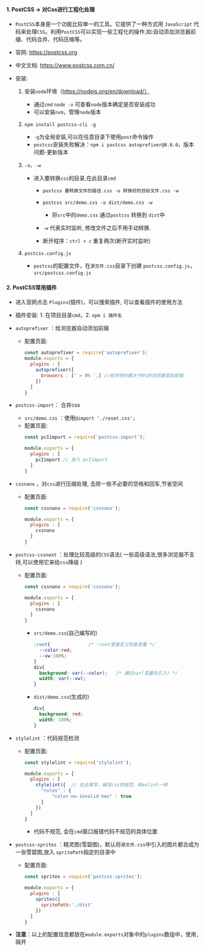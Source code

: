 #### 1. PostCSS -> 对Css进行工程化处理

  * `PostCSS`本身是一个功能比较单一的工具。它提供了一种方式用 `JavaScript` 代码来处理`CSS`。利用`PostCSS`可以实现一些工程化的操作,如:自动添加浏览器前缀、代码合并、代码压缩等。

  * 官网: https://postcss.org
  * 中文文档: https://www.postcss.com.cn/
    <br>
  * 安装:
    1. 安装`node`环境（https://nodejs.org/en/download/）
        * 通过`cmd` `node -v` 可查看`node`版本确定是否安装成功
        * 可以安装`nvm`，管理`node`版本
    2. `npm install postcss-cli -g`
        * `-g`为全局安装,可以在任意目录下使用`post`命令操作
        * `postcss`安装失败解决：`npm i postcss autoprefixer@8.0.0`，版本问题-更新版本

    3. `-o`、`-w`
        * 进入要转换`css`的目录,在此目录`cmd` 
          * `postcss 要转换文件的路径.css -o 转换好的目标文件.css -w`
          * `postcss src/demo.css -o dist/demo.css -w`
            * 将`src`中的`demo.css` 通过`postcss` 转换到 `dist`中
          * `-w` 代表实时监听, 修改文件之后不用手动转换.

          * 断开程序：`ctrl + c` 重复两次(断开实时监听)

    4. `postcss.config.js`
        * `postcss`的配置文件，在`源文件.css`目录下创建 `postcss.config.js`，`src/postcss.config.js`

#### 2. PostCSS常用插件

  * 进入官网点击 `Plugins`(插件)，可以搜索插件, 可以查看插件的使用方法

  * 插件安装:  1. 在项目目录`cmd`，2. `npm i 插件名`
    <br>
  * `autoprefixer` ：给浏览器自动添加前缀
    * 配置页面:
      ```js
      const autoprefixer = require('autoprefixer');
      module.exports = {
        plugins : [
          autoprefixer({
            browsers : [' > 0% ',] //给市场份额大于0%的浏览器添加前缀
          })
        ]
      }
      ```

  * `postcss-import`： 合并css

    * `src/demo.css` ：使用`@import './reset.css';`
    * 配置页面:
      ```js
      const pcIimport = require('postcss-import');

      module.exports = {
        plugins : [
          pcIimport // 放入 pcIimport 
        ]
      }
      ```

  * `cssnano` ，对`css`进行压缩处理, 去除一些不必要的空格和回车,节省空间
      
    * 配置页面:
      ```javascript
      const cssnano = require('cssnano');

      module.exports = {
        plugins : [
          cssnano
        ]
      }
      ```

  * `postcss-cssnext`  ：处理比较高级的`CSS`语法( 一些高级语法,很多浏览器不支持,可以使用它来给`css`降级 )

    * 配置页面:
      ```js
      const cssnano = require('cssnano');

      module.exports = {
        plugins : [
          cssnano
        ]
      }
      ```

      * `src/demo.css`(自己编写的)
        ```css
        :root{              /* :root里面定义的是变量 */ 
          --color:red;
          --vw:100%;
        }
        div{
          background: var(--color);   /* 通过var(变量名引入) */ 
          width: var(--vw);
        }
        ```

      * `dist/demo.css`(生成的)
        ```css
        div{
          background: red;
          width: 100%;
        }
        ```

  * `stylelint` ：代码规范检测
    * 配置页面:
      ```js
      const stylelint = require('stylelint');

      module.exports = {
        plugins : [
          stylelint({  // 在此填写，编写css的规范，和eslint一样
            "rules" : {
                "color-no-invalid-hex" : true
            }
          })
        ]
      }
      ```
      * 代码不规范, 会在`cmd`窗口报错代码不规范的具体位置

  * `postcss-sprites` ：精灵图(雪碧图)，默认将`源文件.css`中引入的图片都合成为一张雪碧图,放入 `spritePath`指定的目录中

    * 配置页面:
      ```js
      const sprites = require('postcss-sprites');

      module.exports = {
        plugins : [
          sprites({
            spritePath:'./dist'
          })
        ]
      }
      ```
  * **注意**：以上的配置信息都放在`module.exports`对象中的`plugins`数组中，使用`,`隔开

